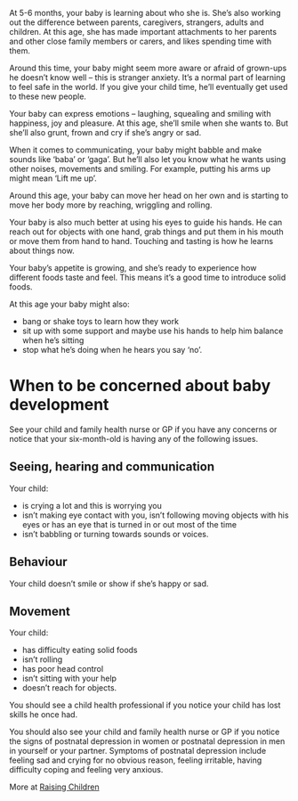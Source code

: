 At 5-6 months, your baby is learning about who she is. She’s also working out the difference between parents, caregivers, strangers, adults and children. At this age, she has made important attachments to her parents and other close family members or carers, and likes spending time with them.

Around this time, your baby might seem more aware or afraid of grown-ups he doesn’t know well – this is stranger anxiety. It’s a normal part of learning to feel safe in the world. If you give your child time, he’ll eventually get used to these new people.

Your baby can express emotions – laughing, squealing and smiling with happiness, joy and pleasure. At this age, she’ll smile when she wants to. But she’ll also grunt, frown and cry if she’s angry or sad.

When it comes to communicating, your baby might babble and make sounds like ‘baba’ or ‘gaga’. But he’ll also let you know what he wants using other noises, movements and smiling. For example, putting his arms up might mean ‘Lift me up’.

Around this age, your baby can move her head on her own and is starting to move her body more by reaching, wriggling and rolling.

Your baby is also much better at using his eyes to guide his hands. He can reach out for objects with one hand, grab things and put them in his mouth or move them from hand to hand. Touching and tasting is how he learns about things now.

Your baby’s appetite is growing, and she’s ready to experience how different foods taste and feel. This means it’s a good time to introduce solid foods.

At this age your baby might also:
- bang or shake toys to learn how they work
- sit up with some support and maybe use his hands to help him balance when he’s sitting
- stop what he’s doing when he hears you say ‘no’.

# When to be concerned about baby development
See your child and family health nurse or GP if you have any concerns or notice that your six-month-old is having any of the following issues.

## Seeing, hearing and communication 
Your child:
- is crying a lot and this is worrying you
- isn’t making eye contact with you, isn’t following moving objects with his eyes or has an eye that is turned in or out most of the time
- isn’t babbling or turning towards sounds or voices.

## Behaviour 
Your child doesn’t smile or show if she’s happy or sad.

## Movement 
Your child:
- has difficulty eating solid foods
- isn’t rolling
- has poor head control
- isn’t sitting with your help
- doesn’t reach for objects.

You should see a child health professional if you notice your child has lost skills he once had.

You should also see your child and family health nurse or GP if you notice the signs of postnatal depression in women or postnatal depression in men in yourself or your partner. Symptoms of postnatal depression include feeling sad and crying for no obvious reason, feeling irritable, having difficulty coping and feeling very anxious.

More at [Raising Children](http://raisingchildren.net.au/articles/baby_development_6_months.html/context/423)
